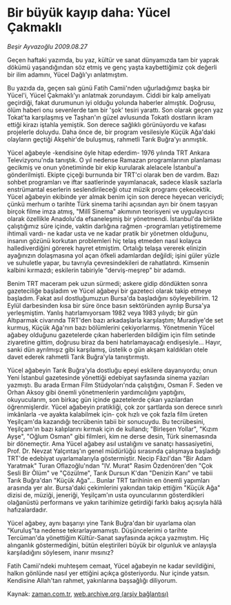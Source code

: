 # Bir büyük kayıp daha: Yücel Çakmaklı

*Beşir Ayvazoğlu 2009.08.27*

<tr><td class="metin" colspan="2" style="padding-top: 20px; padding-left: 5px; ">Geçen haftaki yazımda, bu yaz, kültür ve sanat dünyamızda tam bir yaprak dökümü yaşandığından söz etmiş ve genç yaşta kaybettiğimiz çok değerli bir ilim adamını, Yücel Dağlı'yı anlatmıştım.</td></tr><tr><td class="metin" colspan="2" style="padding-top: 20px; padding-left: 5px; "><p>Bu yazıda da, geçen salı günü Fatih Camii'nden uğurladığımız başka bir Yücel'i, Yücel Çakmaklı'yı anlatmak zorundayım. Ciddi bir kalp ameliyatı geçirdiği, fakat durumunun iyi olduğu yolunda haberler almıştık. Doğrusu, ölüm haberi onu sevenlerde tam bir 'şok' tesiri yarattı. Son olarak geçen yaz Tokat'ta karşılaşmış ve Taşhan'ın güzel avlusunda Tokatlı dostların ikram ettiği kirazı iştahla yemiştik. Son derece sağlıklı görünüyordu ve kafası projelerle doluydu. Daha önce de, bir program vesilesiyle Küçük Ağa'daki olayların geçtiği Akşehir'de buluşmuş, rahmetli Tarık Buğra'yı anmıştık.
<p> Yücel ağabeyle -kendisine öyle hitap ederdim- 1976 yılında TRT Ankara Televizyonu'nda tanıştık. O yıl nedense Ramazan programlarının planlaması gecikmiş ve onun yönetiminde bir ekip kurularak alelacele İstanbul'a gönderilmişti. Ekipte çiçeği burnunda bir TRT'ci olarak ben de vardım. Bazı sohbet programları ve iftar saatlerinde yayımlanacak, sadece klasik sazlarla enstrümantal eserlerin seslendirileceği otuz müzik programı çekecektik. Yücel ağabeyin ekibinde yer almak benim için son derece heyecan vericiydi; çünkü merhum o tarihte Türk sinema tarihi açısından ayrı bir önem taşıyan birçok filme imza atmış, "Millî Sinema" akımının teorisyeni ve uygulayıcısı olarak özellikle Anadolu'da efsaneleşmiş bir yönetmendi. İstanbul'da birlikte çalıştığımız süre içinde, vaktin darlığına rağmen -programları yetiştirememe ihtimali vardı- ne kadar usta ve ne kadar pratik bir yönetmen olduğunu, insanın gözünü korkutan problemleri hiç telaş etmeden nasıl kolayca hallediverdiğini görerek hayret etmiştim. Ortalığı telaşa vererek elinizin ayağınızın dolaşmasına yol açan öfkeli adamlardan değildi; işini güler yüzle ve suhuletle yapar, bu tavrıyla çevresindekileri de rahatlatırdı. Kimsenin kalbini kırmazdı; eskilerin tabiriyle "derviş-meşrep" bir adamdı.
<p> Benim TRT maceram pek uzun sürmedi; askere gidip döndükten sonra gazeteciliğe başladım ve Yücel ağabeyi bir gazeteci olarak takip etmeye başladım. Fakat asıl dostluğumuzun Bursa'da başladığını söyleyebilirim. 12 Eylül darbesinden kısa bir süre önce basın sektöründen ayrılıp Bursa'ya yerleşmiştim. Yanlış hatırlamıyorsam 1982 veya 1983 yılıydı; bir gün Altıparmak civarında TRT'den bazı arkadaşlarla karşılaştım; Muradiye'de set kurmuş, Küçük Ağa'nın bazı bölümlerini çekiyorlarmış. Yönetmenin Yücel ağabey olduğunu gazetelerde çıkan haberlerden bildiğim için film setinde ziyaretine gittim, doğrusu biraz da beni hatırlamayacağı endişesiyle... Hayır, sanki dün ayrılmışız gibi karşılamış, üstelik o gün akşam kaldıkları otele davet ederek rahmetli Tarık Buğra'yla tanıştırmıştı.
<p> Yücel ağabeyin Tarık Buğra'yla dostluğu epeyi eskilere dayanıyordu; onun Yeni İstanbul gazetesinde yönettiği edebiyat sayfasında sinema yazıları yazmıştı. Bu arada Erman Film Stüdyoları'nda çalıştığını, Osman F. Seden ve Orhan Aksoy gibi önemli yönetmenlerin yardımcılığını yaptığını, okuyucularım, son birkaç gün içinde gazetelerde çıkan yazılardan öğrenmişlerdir. Yücel ağabeyin pratikliği, çok zor şartlarda son derece sınırlı imkânlarla -ve ayakta kalabilmek için- çok hızlı ve çok fazla film üreten Yeşilçam'da kazandığı tecrübenin tabii bir sonucuydu. Bu tecrübesini, Yeşilçam'ın bazı kalıplarını kırmak için de kullandı; "Birleşen Yollar", "Kızım Ayşe", "Oğlum Osman" gibi filmleri, kim ne derse desin, Türk sinemasında bir dönemeçtir. Ama Yücel ağabey asıl ustalığını ve sanatçı hassasiyetini, Prof. Dr. Nevzat Yalçıntaş'ın genel müdürlüğü sırasında çalışmaya başladığı TRT'de edebiyat uyarlamalarıyla göstermiştir. Necip Fâzıl'dan "Bir Adam Yaratmak" Turan Oflazoğlu'ndan "IV. Murat" Rasim Özdenören'den "Çok Sesli Bir Ölüm" ve "Çözülme", Tarık Dursun K'dan "Denizin Kanı" ve tabii Tarık Buğra'dan "Küçük Ağa"... Bunlar TRT tarihinin en önemli yapımları arasında yer alır. Bursa'daki çekimlerini yakından takip ettiğim "Küçük Ağa" dizisi de, müziği, jeneriği, Yeşilçam'ın usta oyuncularının gösterdikleri olağanüstü performans ve yakın tarihimize getirdiği farklı bakış açısıyla hâlâ hafızalardadır.
<p> Yücel ağabey, aynı başarıyı yine Tarık Buğra'dan bir uyarlama olan "Kuruluş"ta nedense tekrarlayamamıştı. Düşüncelerimi o tarihte Tercüman'da yönettiğim Kültür-Sanat sayfasında açıkça yazmıştım. Hiç alınganlık göstermediğini, bütün eleştirileri büyük bir olgunluk ve anlayışla karşıladığını söylesem, inanır mısınız?
<p> Fatih Camii'ndeki muhteşem cemaat, Yücel ağabeyin ne kadar sevildiğini, halkın gönlünde nasıl yer ettiğini açıkça gösteriyordu. Nur içinde yatsın. Kendisine Allah'tan rahmet, yakınlarına başsağlığı diliyorum.<br/></p></p></p></p></p></p></td></tr>

Kaynak: [zaman.com.tr](http://zaman.com.tr/yazar.do?yazino=885077), [web.archive.org (arşiv bağlantısı)](http://web.archive.org/web/20091105042407/http://www.zaman.com.tr:80/yazar.do?yazino=885077)
